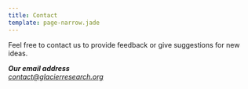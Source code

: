 ```yaml
---
title: Contact
template: page-narrow.jade
---
```


Feel free to contact us to provide feedback or give suggestions for new ideas.

<address>
  <strong>Our email address</strong><br>
  <a href="mailto:contact@glacierresearch.org">contact@glacierresearch.org</a>
</address>
